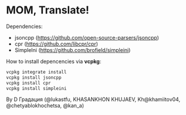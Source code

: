 # MOM, Translate!

Dependencies:
- jsoncpp (https://github.com/open-source-parsers/jsoncpp)
- cpr (https://github.com/libcpr/cpr)
- SimpleIni (https://github.com/brofield/simpleini)

How to install depencencies via **vcpkg**:
```powershell
vcpkg integrate install
vcpkg install jsoncpp
vcpkg install cpr
vcpkg install simpleini
```

By D Градация (@lukastfu, KHASANKHON KHUJAEV, Kh@khamiitov04, @chetyablokhochetsa, @kan_a)

